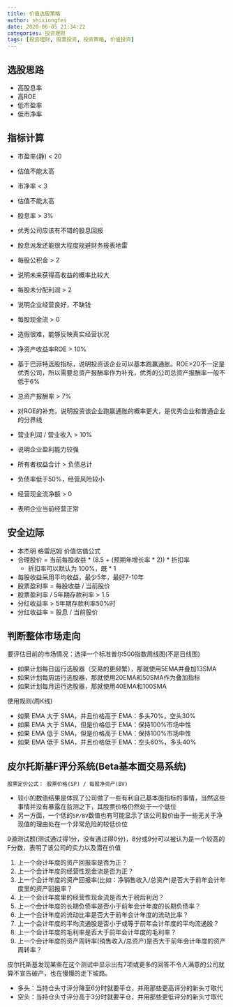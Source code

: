 ```yaml
---
title: 价值选股策略
author: shixiongfei
date: 2020-06-05 21:34:22
categories: 投资理财
tags: [投资理财, 股票投资, 投资策略, 价值投资]
---
```


## 选股思路

- 高股息率
- 高ROE
- 低市盈率
- 低市净率

## 指标计算

- 市盈率(静) < 20
- 估值不能太高

- 市净率 < 3
- 估值不能太高

- 股息率 > 3%
- 优秀公司应该有不错的股息回报
- 股息派发还能很大程度规避财务报表地雷

- 每股公积金 > 2
- 说明未来获得高收益的概率比较大

- 每股未分配利润 > 2
- 说明企业经营良好，不缺钱

- 每股现金流 > 0
- 造假很难，能够反映真实经营状况

- 净资产收益率ROE > 10%
- 基于巴菲特选股指标，说明投资该企业可以基本跑赢通胀。ROE>20不一定是优秀公司，所以需要总资产报酬率作为补充，优秀的公司总资产报酬率一般不低于6%

- 总资产报酬率 > 7%
- 对ROE的补充，说明投资该企业跑赢通胀的概率更大，是优秀企业和普通企业的分界线

- 营业利润 / 营业收入 > 10%
- 说明企业盈利能力较强

- 所有者权益合计 > 负债总计
- 负债率低于50%，经营风险较小

- 经营现金流净额 > 0
- 表明企业当前经营正常

## 安全边际

- 本杰明 格雷厄姆 价值估值公式
- 合理股价 = 当前每股收益 \* (8.5 + (预期年增长率 \* 2)) \* 折扣率
  - 折扣率可以默认为 100%，既 * 1
- 每股收益采用平均收益，最少5年，最好7-10年
- 股票盈利率 = 每股收益 / 当前股价
- 股票盈利率 / 5年期存款利率 > 1.5
- 分红收益率 > 5年期存款利率50%时
- 分红收益率 = 股息 / 当前股价

## 判断整体市场走向

要评估目前的市场情况：选择一个标准普尔500指数周线图(不是日线图)

- 如果计划每日运行选股器（交易的更频繁），那就使用5EMA并叠加13SMA
- 如果计划每周运行选股器，那就使用20EMA和50SMA作为叠加指标
- 如果计划每月运行选股器，那就使用40EMA和100SMA

使用规则(周K线)

- 如果 EMA 大于 SMA，并且价格高于 EMA：多头70%，空头30%
- 如果 EMA 大于 SMA，但是价格低于 EMA：保持100%市场中性
- 如果 EMA 低于 SMA，但是价格高于 EMA：保持100%市场中性
- 如果 EMA 低于 SMA，并且价格低于 EMA：空头60%，多头40%

## 皮尔托斯基F评分系统(Beta基本面交易系统)

```calc
股票定价公式： 股票价格(SP) / 每股净资产(BV)
```

- 较小的数值结果是体现了公司做了一些有利自己基本面指标的事情，当然这些事情并没有暴露在监测之下，其股票价格仍然处于一个低位
- 另一方面，一个低的`SP/BV`数值也有可能显示了该公司股价由于一些无关于净现值的理由处在一个非常危险的较低价位

9道测试题(测试通过得1分，没有通过得0分)，8分或9分可以被认为是一个较高的F分数，表明了该公司的实力以及潜在价值

1. 上一个会计年度的资产回报率是否为正？
2. 上一个会计年度的经营性现金流是否为正？
3. 上一个会计年度的资产回报率(比如：净销售收入/总资产)是否大于前年会计年度里的资产回报率？
4. 上一个会计年度里的经营性现金流是否大于税后利润？
5. 上一个会计年度的长期负债率是否小于前年会计年度的长期负债率？
6. 上一个会计年度的流动比率是否大于前年会计年度的流动比率？
7. 上一个会计年度的平均流通股是否小于或等于前年会计年度的平均流通股？
8. 上一个会计年度的毛利率是否大于前年会计年度的毛利率？
9. 上一个会计年度的资产周转率(销售收入/总资产)是否大于前年会计年度的资产周转率？

皮尔托斯基发现某些在这个测试中显示出有7项或更多的回答不令人满意的公司就算不宣告破产，也在慢慢的走下坡路。

- 多头：当持仓头寸评分降至6分时就要平仓，并用那些更高评分的新头寸取代
- 空头：当持仓头寸评分高于3分时就要平仓，并用那些更低评分的新头寸取代
